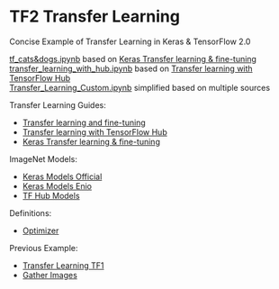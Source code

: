 # TF2 Transfer Learning

Concise Example of Transfer Learning in Keras & TensorFlow 2.0  

[tf_cats&dogs.ipynb](https://github.com/EN10/Transfer-Learning/blob/main/tf_cats%26dogs.ipynb) based on [Keras Transfer learning & fine-tuning](https://keras.io/guides/transfer_learning/)   
[transfer_learning_with_hub.ipynb](https://github.com/EN10/Transfer-Learning/blob/main/transfer_learning_with_hub.ipynb) based on [Transfer learning with TensorFlow Hub](https://www.tensorflow.org/tutorials/images/transfer_learning_with_hub)   
[Transfer_Learning_Custom.ipynb](https://github.com/EN10/Transfer-Learning/blob/main/Transfer_Learning_Custom.ipynb) simplified based on multiple sources

Transfer Learning Guides:
* [Transfer learning and fine-tuning](https://www.tensorflow.org/tutorials/images/transfer_learning)
* [Transfer learning with TensorFlow Hub](https://www.tensorflow.org/tutorials/images/transfer_learning_with_hub)
* [Keras Transfer learning & fine-tuning](https://keras.io/guides/transfer_learning/) 

ImageNet Models:
* [Keras Models Official](https://github.com/keras-team/keras-applications)
* [Keras Models Enio](https://github.com/EN10/KerasApplications/blob/main/README.md)
* [TF Hub Models](https://tfhub.dev/s?fine-tunable=yes&module-type=image-feature-vector&tf-version=tf2)

Definitions:
* [Optimizer](https://ml-cheatsheet.readthedocs.io/en/latest/optimizers.html#optimizers)

Previous Example:
* [Transfer Learning TF1](https://github.com/EN10/TransferLearnColab)
* [Gather Images](https://github.com/EN10/TransferLearnColab#images)

